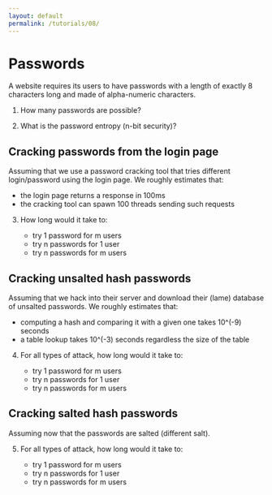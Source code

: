 ```yaml
---
layout: default
permalink: /tutorials/08/
---
```


# Passwords

A website requires its users to have passwords with a length of exactly 8 characters long and made of alpha-numeric characters.

1. How many passwords are possible?

2. What is the password entropy (n-bit security)?

## Cracking passwords from the login page

Assuming that we use a password cracking tool that tries different login/password using the login page. We roughly estimates that:

- the login page returns a response in 100ms
- the cracking tool can spawn 100 threads sending such requests

3. How long would it take to:

    - try 1 password for m users
    - try n passwords for 1 user
    - try n passwords for m users

## Cracking unsalted hash passwords

Assuming that we hack into their server and download their (lame) database of unsalted passwords. We roughly estimates that:

- computing a hash and comparing it with a given one takes 10^(-9) seconds
- a table lookup takes 10^(-3) seconds regardless the size of the table

4. For all types of attack, how long would it take to:

    - try 1 password for m users
    - try n passwords for 1 user
    - try n passwords for m users

## Cracking salted hash passwords

Assuming now that the passwords are salted (different salt). 

5. For all types of attack, how long would it take to:

    - try 1 password for m users
    - try n passwords for 1 user
    - try n passwords for m users


